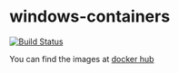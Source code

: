 # windows-containers

[![Build Status](https://dev.azure.com/marcus-schaber/windows-containers/_apis/build/status/marcus-maximus.windows-containers?branchName=master)](https://dev.azure.com/marcus-schaber/windows-containers/_build/latest?definitionId=6&branchName=master)

You can find the images at [docker hub](https://hub.docker.com/r/marcusmaximus/msvc-buildtools)
